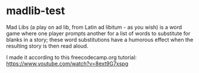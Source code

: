# madlib-test
Mad Libs (a play on ad lib, from Latin ad libitum - as you wish) is a word game where one player prompts another for a list of words to substitute for blanks in a story; these word substitutions have a humorous effect when the resulting story is then read aloud.

I made it according to this freecodecamp.org tutorial: https://www.youtube.com/watch?v=8ext9G7xspg
